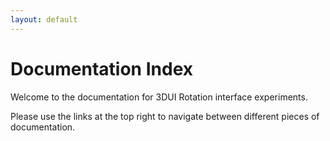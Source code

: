 ```yaml
---
layout: default
---
```


# Documentation Index

Welcome to the documentation for 3DUI Rotation interface experiments. 

Please use the links at the top right to navigate between different pieces of documentation.
